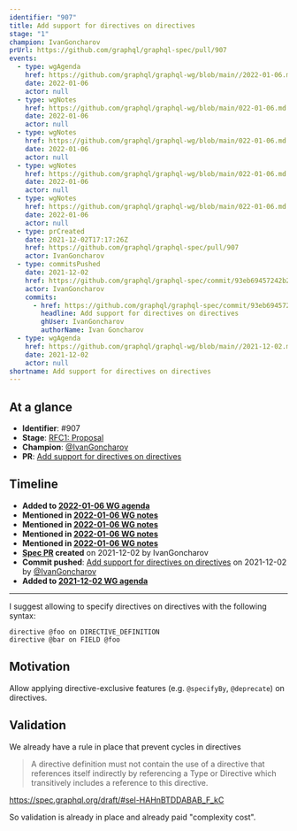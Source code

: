 ```yaml
---
identifier: "907"
title: Add support for directives on directives
stage: "1"
champion: IvanGoncharov
prUrl: https://github.com/graphql/graphql-spec/pull/907
events:
  - type: wgAgenda
    href: https://github.com/graphql/graphql-wg/blob/main//2022-01-06.md
    date: 2022-01-06
    actor: null
  - type: wgNotes
    href: https://github.com/graphql/graphql-wg/blob/main/022-01-06.md
    date: 2022-01-06
    actor: null
  - type: wgNotes
    href: https://github.com/graphql/graphql-wg/blob/main/022-01-06.md
    date: 2022-01-06
    actor: null
  - type: wgNotes
    href: https://github.com/graphql/graphql-wg/blob/main/022-01-06.md
    date: 2022-01-06
    actor: null
  - type: wgNotes
    href: https://github.com/graphql/graphql-wg/blob/main/022-01-06.md
    date: 2022-01-06
    actor: null
  - type: prCreated
    date: 2021-12-02T17:17:26Z
    href: https://github.com/graphql/graphql-spec/pull/907
    actor: IvanGoncharov
  - type: commitsPushed
    date: 2021-12-02
    href: https://github.com/graphql/graphql-spec/commit/93eb69457242b2fd2d30181d6badf90032dd448b
    actor: IvanGoncharov
    commits:
      - href: https://github.com/graphql/graphql-spec/commit/93eb69457242b2fd2d30181d6badf90032dd448b
        headline: Add support for directives on directives
        ghUser: IvanGoncharov
        authorName: Ivan Goncharov
  - type: wgAgenda
    href: https://github.com/graphql/graphql-wg/blob/main//2021-12-02.md
    date: 2021-12-02
    actor: null
shortname: Add support for directives on directives
---
```


## At a glance

- **Identifier**: #907
- **Stage**: [RFC1: Proposal](https://github.com/graphql/graphql-spec/blob/main/CONTRIBUTING.md#stage-1-proposal)
- **Champion**: [@IvanGoncharov](https://github.com/IvanGoncharov)
- **PR**: [Add support for directives on directives](https://github.com/graphql/graphql-spec/pull/907)

<!-- BEGIN_CUSTOM_TEXT -->



<!-- END_CUSTOM_TEXT -->

## Timeline

- **Added to [2022-01-06 WG agenda](https://github.com/graphql/graphql-wg/blob/main//2022-01-06.md)**
- **Mentioned in [2022-01-06 WG notes](https://github.com/graphql/graphql-wg/blob/main/022-01-06.md)**
- **Mentioned in [2022-01-06 WG notes](https://github.com/graphql/graphql-wg/blob/main/022-01-06.md)**
- **Mentioned in [2022-01-06 WG notes](https://github.com/graphql/graphql-wg/blob/main/022-01-06.md)**
- **Mentioned in [2022-01-06 WG notes](https://github.com/graphql/graphql-wg/blob/main/022-01-06.md)**
- **[Spec PR](https://github.com/graphql/graphql-spec/pull/907) created** on 2021-12-02 by IvanGoncharov
- **Commit pushed**: [Add support for directives on directives](https://github.com/graphql/graphql-spec/commit/93eb69457242b2fd2d30181d6badf90032dd448b) on 2021-12-02 by [@IvanGoncharov](https://github.com/IvanGoncharov)
- **Added to [2021-12-02 WG agenda](https://github.com/graphql/graphql-wg/blob/main//2021-12-02.md)**

<!-- VERBATIM -->

---

I suggest allowing to specify directives on directives with the following syntax:
```
directive @foo on DIRECTIVE_DEFINITION
directive @bar on FIELD @foo
```

## Motivation

Allow applying directive-exclusive features (e.g. `@specifyBy`, `@deprecate`) on directives.

## Validation

We already have a rule in place that prevent cycles in directives
> A directive definition must not contain the use of a directive that references itself indirectly by referencing a Type or Directive which transitively includes a reference to this directive.

https://spec.graphql.org/draft/#sel-HAHnBTDDABAB_F_kC

So validation is already in place and already paid "complexity cost".
